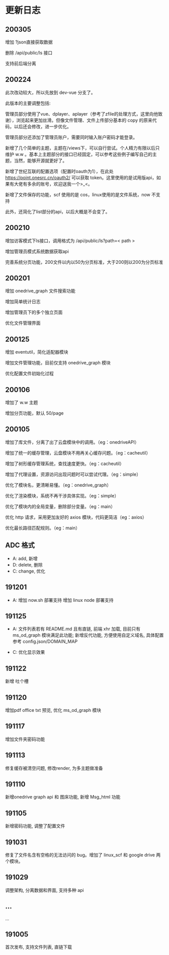 # 更新日志

## 200305

增加 ?json直接获取数据

删除 /api/public/ls 接口

支持前后端分离


## 200224

此次改动较大，所以先放到 dev-vue 分支了。

此版本的主要调整包括:

管理员部分使用了vue、dplayer、aplayer（参考了zfile的处理方式，这里向他致谢），浏览起来更加丝滑。但像文件管理、文件上传部分基本的 copy 的原来代码，以后还会修改，进一步优化。

管理员部分还添加了管理员账户，需要同时输入账户密码才能登录。

新增了几个简单的主题，主题在/views下，可以自行尝试。个人精力有限以后只维护 w.w 。基本上主题部分的接口已经固定，可以参考这些例子编写自己的主题，当然，能够开源就更好了。

新增了世纪互联的配置选项（配置时oauth为1），在此处 https://point.onesrc.cn/oauth2/ 可以获取 token。这里使用的是试用版api，如果有大佬有多余的账号，欢迎送我一个>_<。

新增了文件保存的功能，scf 使用的是 cos，linux使用的是文件系统，now 不支持

此外，还简化了list部分的api，以后大概是不会变了。


## 200210

增加访客模式下ls接口，调用格式为 /api/public/ls?path=< path >

增加管理员模式系统数据获取api

完善系统分页功能，200文件以内以50为分页标准，大于200则以200为分页标准


## 200201

增加 onedrive_graph 文件搜索功能

增加简单统计日志

增加管理员下的多个独立页面

优化文件管理界面

## 200125

增加 eventutil，简化适配器模块

增加文件管理功能，目前仅支持 onedrive_graph 模块

优化配置文件初始化过程

## 200106

增加了 w.w 主题

增加分页功能，默认 50/page

## 200105

增加了库文件，分离了出了云盘模块中的调用。（eg：onedriveAPI）

增加了统一的缓存管理，云盘模块不用再关心缓存问题。（eg：cacheutil）

增加了树形缓存管理系统，查找速度更快。（eg：cacheutil）

增加了代理设置，资源访问出现问题时可以尝试代理。（eg：simple）


优化了模块名，更清晰易懂。（eg：onedrive_graph）

优化了渲染模块，系统不再干涉具体实现。（eg：simple）

优化了模块内的全局变量，删除部分变量。（eg：main）

优化 http 请求，采用更加友好的 axios 模块，代码更简洁（eg：axios）

优化最长路径匹配规则。（eg：main）

## ADC 格式

- A: add, 新增
- D: delete, 删除
- C: change, 优化

## 191201

- A:
增加 now.sh 部署支持
增加 linux node 部署支持

## 191125

- A: 
文件列表若有 README.md 且有直链, 前端 xhr 加载, 目前只有 ms_od_graph 模块满足此功能;
新增反代功能, 方便使用自定义域名, 具体配置参考 config.json/DOMAIN_MAP 

- C: 
优化显示效果

## 191122

新增 吐个槽

## 191120

增加pdf office txt 预览, 优化 ms_od_graph 模块

## 191117

增加文件夹密码功能

## 191113

修复缓存被清空问题, 修改render, 为多主题做准备

## 191110

新增onedrive graph api 和 图床功能, 新增 Msg_html 功能

## 191105

新增密码功能, 调整了配置文件

## 191031

修复了文件名含有空格的无法访问的 bug。增加了 linux_scf 和 google drive 两个模块。

## 191029

调整架构, 分离数据和界面, 支持多种 api

## ...

...

## 191005

首次发布, 支持文件列表, 直链下载
